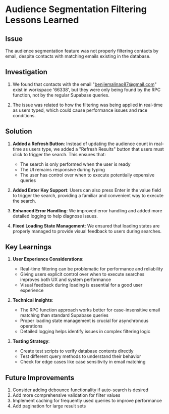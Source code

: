 # Audience Segmentation Filtering Lessons Learned

## Issue
The audience segmentation feature was not properly filtering contacts by email, despite contacts with matching emails existing in the database.

## Investigation
1. We found that contacts with the email "benjiemalinao87@gmail.com" exist in workspace '66338', but they were only being found by the RPC function, not by the regular Supabase queries.

2. The issue was related to how the filtering was being applied in real-time as users typed, which could cause performance issues and race conditions.

## Solution
1. **Added a Refresh Button**: Instead of updating the audience count in real-time as users type, we added a "Refresh Results" button that users must click to trigger the search. This ensures that:
   - The search is only performed when the user is ready
   - The UI remains responsive during typing
   - The user has control over when to execute potentially expensive queries

2. **Added Enter Key Support**: Users can also press Enter in the value field to trigger the search, providing a familiar and convenient way to execute the search.

3. **Enhanced Error Handling**: We improved error handling and added more detailed logging to help diagnose issues.

4. **Fixed Loading State Management**: We ensured that loading states are properly managed to provide visual feedback to users during searches.

## Key Learnings
1. **User Experience Considerations**:
   - Real-time filtering can be problematic for performance and reliability
   - Giving users explicit control over when to execute searches improves both UX and system performance
   - Visual feedback during loading is essential for a good user experience

2. **Technical Insights**:
   - The RPC function approach works better for case-insensitive email matching than standard Supabase queries
   - Proper loading state management is crucial for asynchronous operations
   - Detailed logging helps identify issues in complex filtering logic

3. **Testing Strategy**:
   - Create test scripts to verify database contents directly
   - Test different query methods to understand their behavior
   - Check for edge cases like case sensitivity in email matching

## Future Improvements
1. Consider adding debounce functionality if auto-search is desired
2. Add more comprehensive validation for filter values
3. Implement caching for frequently used queries to improve performance
4. Add pagination for large result sets
